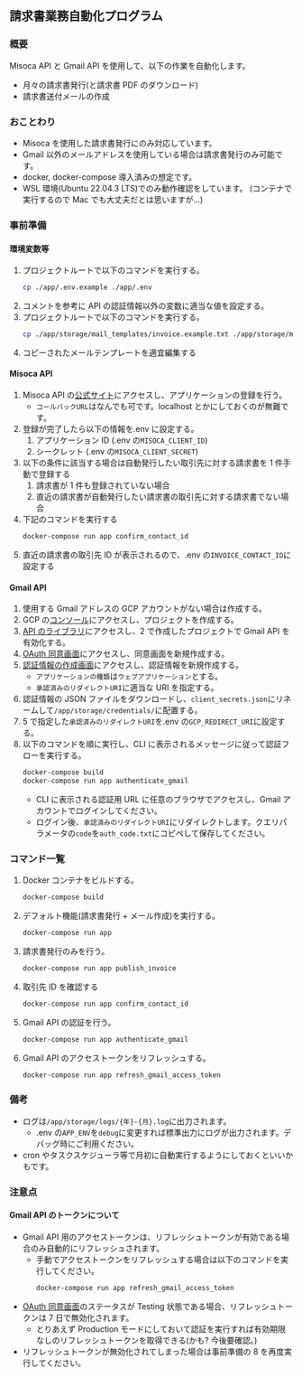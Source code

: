## 請求書業務自動化プログラム

### 概要

Misoca API と Gmail API を使用して、以下の作業を自動化します。

- 月々の請求書発行(と請求書 PDF のダウンロード)
- 請求書送付メールの作成

### おことわり

- Misoca を使用した請求書発行にのみ対応しています。
- Gmail 以外のメールアドレスを使用している場合は請求書発行のみ可能です。
- docker, docker-compose 導入済みの想定です。
- WSL 環境(Ubuntu 22.04.3 LTS)でのみ動作確認をしています。 (コンテナで実行するので Mac でも大丈夫だとは思いますが...)

### 事前準備

#### 環境変数等

1. プロジェクトルートで以下のコマンドを実行する。
   ```sh
   cp ./app/.env.example ./app/.env
   ```
2. コメントを参考に API の認証情報以外の変数に適当な値を設定する。
3. プロジェクトルートで以下のコマンドを実行する。
   ```sh
   cp ./app/storage/mail_templates/invoice.example.txt ./app/storage/mail_templates/invoice.txt
   ```
4. コピーされたメールテンプレートを適宜編集する

#### Misoca API

1. Misoca API の[公式サイト](https://doc.misoca.jp/)にアクセスし、アプリケーションの登録を行う。
   - `コールバックURL`はなんでも可です。localhost とかにしておくのが無難です。
2. 登録が完了したら以下の情報を.env に設定する。
   1. アプリケーション ID (.env の`MISOCA_CLIENT_ID`)
   2. シークレット (.env の`MISOCA_CLIENT_SECRET`)
3. 以下の条件に該当する場合は自動発行したい取引先に対する請求書を 1 件手動で登録する
   1. 請求書が 1 件も登録されていない場合
   2. 直近の請求書が自動発行したい請求書の取引先に対する請求書でない場合
4. 下記のコマンドを実行する
   ```sh
   docker-compose run app confirm_contact_id
   ```
5. 直近の請求書の取引先 ID が表示されるので、.env の`INVOICE_CONTACT_ID`に設定する

#### Gmail API

1. 使用する Gmail アドレスの GCP アカウントがない場合は作成する。
2. GCP の[コンソール](https://console.cloud.google.com/welcome)にアクセスし、プロジェクトを作成する。
3. [API のライブラリ](https://console.cloud.google.com/apis/library)にアクセスし、2 で作成したプロジェクトで Gmail API を有効化する。
4. [OAuth 同意画面](https://console.cloud.google.com/apis/credentials/consent)にアクセスし、同意画面を新規作成する。
5. [認証情報の作成画面](https://console.cloud.google.com/apis/credentials/oauthclient)にアクセスし、認証情報を新規作成する。
   - `アプリケーションの種類`は`ウェブアプリケーション`とする。
   - `承認済みのリダイレクトURI`に適当な URI を指定する。
6. 認証情報の JSON ファイルをダウンロードし、`client_secrets.json`にリネームして`/app/storage/credentials/`に配置する。
7. 5 で指定した`承認済みのリダイレクトURI`を.env の`GCP_REDIRECT_URI`に設定する。
8. 以下のコマンドを順に実行し、CLI に表示されるメッセージに従って認証フローを実行する。
   ```sh
   docker-compose build
   docker-compose run app authenticate_gmail
   ```
   - CLI に表示される認証用 URL に任意のブラウザでアクセスし、Gmail アカウントでログインしてください。
   - ログイン後、`承認済みのリダイレクトURI`にリダイレクトします。クエリパラメータの`code`を`auth_code.txt`にコピペして保存してください。

### コマンド一覧

1. Docker コンテナをビルドする。

   ```sh
   docker-compose build
   ```

2. デフォルト機能(請求書発行 + メール作成)を実行する。

   ```sh
   docker-compose run app
   ```

3. 請求書発行のみを行う。

   ```sh
   docker-compose run app publish_invoice
   ```

4. 取引先 ID を確認する

   ```sh
   docker-compose run app confirm_contact_id
   ```

5. Gmail API の認証を行う。

   ```sh
   docker-compose run app authenticate_gmail
   ```

6. Gmail API のアクセストークンをリフレッシュする。
   ```sh
   docker-compose run app refresh_gmail_access_token
   ```

### 備考

- ログは`/app/storage/logs/{年}-{月}.log`に出力されます。
  - .env の`APP_ENV`を`debug`に変更すれば標準出力にログが出力されます。デバッグ時にご利用ください。
- cron やタスクスケジューラ等で月初に自動実行するようにしておくといいかもです。

### 注意点

#### Gmail API のトークンについて

- Gmail API 用のアクセストークンは、リフレッシュトークンが有効である場合のみ自動的にリフレッシュされます。
  - 手動でアクセストークンをリフレッシュする場合は以下のコマンドを実行してください。
    ```sh
    docker-compose run app refresh_gmail_access_token
    ```
- [OAuth 同意画面](https://console.cloud.google.com/apis/credentials/consent)のステータスが Testing 状態である場合、リフレッシュトークンは 7 日で無効化されます。
  - とりあえず Production モードにしておいて認証を実行すれば有効期限なしのリフレッシュトークンを取得できる(かも? 今後要確認。)
- リフレッシュトークンが無効化されてしまった場合は事前準備の 8 を再度実行してください。
